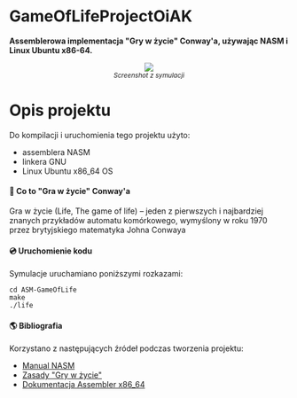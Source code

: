 # GameOfLifeProjectOiAK

**Assemblerowa implementacja "Gry w życie" Conway'a, używając NASM i Linux Ubuntu x86-64.**

<p align="center">
<img src ="https://github.com/PyvesB/asm-game-of-life/blob/master/screenshot.png?raw=true" />
<br/>
<i><sub>Screenshot z symulacji</sub></i>
</p>

# Opis projektu

Do kompilacji i uruchomienia tego projektu użyto:
- assemblera NASM
- linkera GNU
- Linux Ubuntu x86_64 OS


#### :page_facing_up: Co to "Gra w życie" Conway'a

Gra w życie (Life, The game of life) – jeden z pierwszych i najbardziej znanych przykładów automatu komórkowego, wymyślony w roku 1970 przez brytyjskiego matematyka Johna Conwaya

#### :cd: Uruchomienie kodu

Symulacje uruchamiano poniższymi rozkazami:
```
cd ASM-GameOfLife
make
./life
```

#### :earth_americas: Bibliografia

Korzystano z następujących źródeł podczas tworzenia projektu:
- [Manual NASM](http://www.nasm.us/xdoc/2.13.01/html/nasmdoc0.html)
- [Zasady "Gry w życie"](https://en.wikipedia.org/wiki/Conway%27s_Game_of_Life)
- [Dokumentacja Assembler x86_64](http://www.egr.unlv.edu/~ed/assembly64.pdf)


